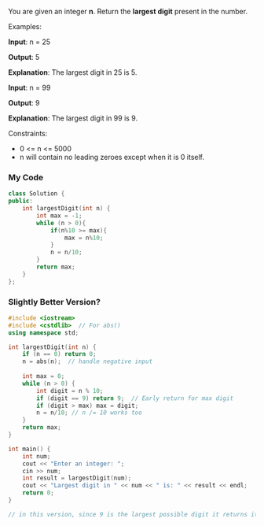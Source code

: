 You are given an integer **n**. Return the **largest digit** present in the number.

Examples:

**Input**: n = 25

**Output**: 5

**Explanation**: The largest digit in 25 is 5.

**Input**: n = 99

**Output**: 9

**Explanation**: The largest digit in 99 is 9.

Constraints:

- 0 <= n <= 5000
- n will contain no leading zeroes except when it is 0 itself.

### My Code
```cpp
class Solution {
public:
    int largestDigit(int n) {
        int max = -1;
        while (n > 0){
            if(n%10 >= max){
                max = n%10;
            }
            n = n/10;
        }
        return max;
    }
};
```

### Slightly Better Version?
```cpp
#include <iostream>
#include <cstdlib>  // For abs()
using namespace std;

int largestDigit(int n) {
    if (n == 0) return 0;
    n = abs(n);  // handle negative input
    
    int max = 0;
    while (n > 0) {
        int digit = n % 10;
        if (digit == 9) return 9;  // Early return for max digit
        if (digit > max) max = digit;
        n = n/10; // n /= 10 works too
    }
    return max;
}

int main() {
    int num;
    cout << "Enter an integer: ";
    cin >> num;
    int result = largestDigit(num);
    cout << "Largest digit in " << num << " is: " << result << endl;
    return 0;
}

// in this version, since 9 is the largest possible digit it returns it as soon as it is found
```